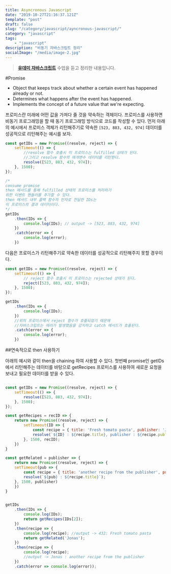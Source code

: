 ```yaml
---
title: Asyncronous Javascript
date: "2019-10-27T21:16:37.121Z"
template: "post"
draft: false
slug: "/category/javascript/ayncronous-javascript/"
category: "javascript"
tags:
    - "javascript"
description: "비동기 자바스크립트 정리"
socialImage: "/media/image-2.jpg"
---
```


> **[유데미 자바스크립트](https://www.udemy.com/course/the-complete-javascript-course/)** 수업을 듣고 정리한 내용입니다.

#Promise
- Object that keeps track about whether a certain event has happened already or not.
- Determines what happens after the event has happened.
- Implements the concept of a future value that we're expecting.

프로미스란 미래에 어떤 값을 가져다 줄 것을 약속하는 객체이다. 프로미스를 사용하면 비동기 프로그래밍을 할 때 동기 프로그래밍 방식으로 코드를 작성할 수 있다. 먼저 아래의 예시에서 프로미스 객체가 리턴해주기로 약속한 `[523, 883, 432, 974]` 데이터를 성공적으로 리턴해주는 예시를 보자.
```javascript
const getIDs = new Promise((resolve, reject) => {
    setTimeout(() => {
        //resolve 함수 호출시 이 프로미스는 fulfilled 상태가 된다.
        //그리고 resolve 함수의 매개변수 데이터를 리턴한다.
        resolve([523, 883, 432, 974]);
    }, 1500);
});

/*
consume promise
then 메서드를 통해 fulfilled 상태의 프로미스를 처리하기 
위한 이벤트 핸들러를 추가할 수 있다. 
then 메서드 내부 콜백 함수의 인자로 전달한 IDs는 
이 프로미스의 결과 데이터이다. 
*/
getIDs
    .then(IDs => {
        console.log(IDs); // output -> [523, 883, 432, 974]
    })
    .catch(error => {
        console.log(error);
    })
```

다음은 프로미스가 리턴해주기로 약속한 데이터를 성공적으로 리턴해주지 못할 경우이다.

```javascript
const getIDs = new Promise((resolve, reject) => {
    setTimeout(() => {
        // reject 함수 호출시 이 프로미스는 rejected 상태가 된다.
        reject([523, 883, 432, 974]);
    }, 1500);
});

getIDs
    .then(IDs => {
        console.log(IDs);
    })
    //위의 프로미스에서 reject 함수가 호출되었기 때문에
    //자바스크립트는 에러가 발생했음을 감지하고 catch 메서드가 호출된다.
    .catch(error => {
        console.log(error);
    })
```

##연속적으로 then 사용하기

아래의 예시와 같이 then을 chaining 하여 사용할 수 있다. 첫번째 promise인 getIDs 에서 리턴해주는 데이터를 바탕으로 getRecipes 프로미스를 사용하여 새로운 요청을 보내고 필요한 데이터를 받을 수 있다. 

```javascript

const getIDs = new Promise((resolve, reject) => {
    setTimeout(() => {
        resolve([523, 883, 432, 974]);
    }, 1500);
});

const getRecipes = recID => {
    return new Promise((resolve, reject) => {
        setTimeout(ID => {
            const recipe = { title: 'Fresh tomato pasta', publisher: 'Jonas' };
            resolve(`${ID} : ${recipe.title}, publisher : ${recipe.publisher}`);
        }, 1500, recID);
    })
}

const getRelated = publisher => {
    return new Promise((resolve, reject) => {
    setTimeout(pub => {
        const recipe = { title: 'another recipe from the publisher', publisher: 'Jonas' };
        resolve(`${pub} : ${recipe.title}`);
    }, 1500, publisher)
    })
}


getIDs
    .then(IDs => {
        console.log(IDs);
        return getRecipes(IDs[2]);
    })
    .then(recipe => {
        console.log(recipe); //output -> 432: Fresh tomato pasta
        return getRelated('Jonas');
    })
    .then(recipe => {
        console.log(recipe); 
        //output -> Jonas : another recipe from the publisher
    })
    .catch(error => console.log(error));

```

